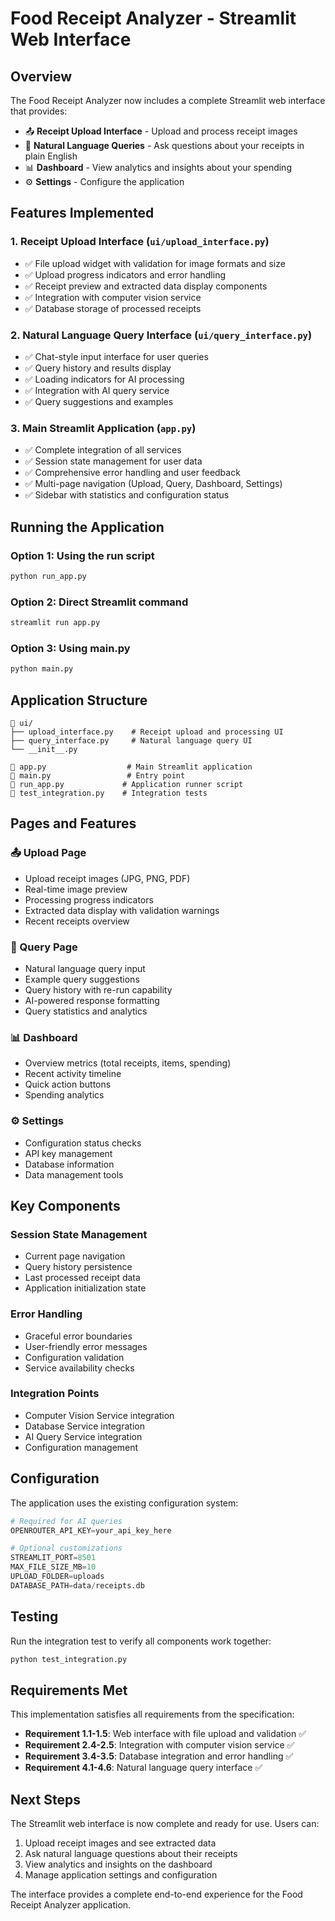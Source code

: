 # Food Receipt Analyzer - Streamlit Web Interface

## Overview

The Food Receipt Analyzer now includes a complete Streamlit web interface that provides:

- 📤 **Receipt Upload Interface** - Upload and process receipt images
- 🤖 **Natural Language Queries** - Ask questions about your receipts in plain English
- 📊 **Dashboard** - View analytics and insights about your spending
- ⚙️ **Settings** - Configure the application

## Features Implemented

### 1. Receipt Upload Interface (`ui/upload_interface.py`)
- ✅ File upload widget with validation for image formats and size
- ✅ Upload progress indicators and error handling
- ✅ Receipt preview and extracted data display components
- ✅ Integration with computer vision service
- ✅ Database storage of processed receipts

### 2. Natural Language Query Interface (`ui/query_interface.py`)
- ✅ Chat-style input interface for user queries
- ✅ Query history and results display
- ✅ Loading indicators for AI processing
- ✅ Integration with AI query service
- ✅ Query suggestions and examples

### 3. Main Streamlit Application (`app.py`)
- ✅ Complete integration of all services
- ✅ Session state management for user data
- ✅ Comprehensive error handling and user feedback
- ✅ Multi-page navigation (Upload, Query, Dashboard, Settings)
- ✅ Sidebar with statistics and configuration status

## Running the Application

### Option 1: Using the run script
```bash
python run_app.py
```

### Option 2: Direct Streamlit command
```bash
streamlit run app.py
```

### Option 3: Using main.py
```bash
python main.py
```

## Application Structure

```
📁 ui/
├── upload_interface.py    # Receipt upload and processing UI
├── query_interface.py     # Natural language query UI
└── __init__.py

📄 app.py                  # Main Streamlit application
📄 main.py                 # Entry point
📄 run_app.py             # Application runner script
📄 test_integration.py    # Integration tests
```

## Pages and Features

### 📤 Upload Page
- Upload receipt images (JPG, PNG, PDF)
- Real-time image preview
- Processing progress indicators
- Extracted data display with validation warnings
- Recent receipts overview

### 🤖 Query Page
- Natural language query input
- Example query suggestions
- Query history with re-run capability
- AI-powered response formatting
- Query statistics and analytics

### 📊 Dashboard
- Overview metrics (total receipts, items, spending)
- Recent activity timeline
- Quick action buttons
- Spending analytics

### ⚙️ Settings
- Configuration status checks
- API key management
- Database information
- Data management tools

## Key Components

### Session State Management
- Current page navigation
- Query history persistence
- Last processed receipt data
- Application initialization state

### Error Handling
- Graceful error boundaries
- User-friendly error messages
- Configuration validation
- Service availability checks

### Integration Points
- Computer Vision Service integration
- Database Service integration
- AI Query Service integration
- Configuration management

## Configuration

The application uses the existing configuration system:

```python
# Required for AI queries
OPENROUTER_API_KEY=your_api_key_here

# Optional customizations
STREAMLIT_PORT=8501
MAX_FILE_SIZE_MB=10
UPLOAD_FOLDER=uploads
DATABASE_PATH=data/receipts.db
```

## Testing

Run the integration test to verify all components work together:

```bash
python test_integration.py
```

## Requirements Met

This implementation satisfies all requirements from the specification:

- **Requirement 1.1-1.5**: Web interface with file upload and validation ✅
- **Requirement 2.4-2.5**: Integration with computer vision service ✅
- **Requirement 3.4-3.5**: Database integration and error handling ✅
- **Requirement 4.1-4.6**: Natural language query interface ✅

## Next Steps

The Streamlit web interface is now complete and ready for use. Users can:

1. Upload receipt images and see extracted data
2. Ask natural language questions about their receipts
3. View analytics and insights on the dashboard
4. Manage application settings and configuration

The interface provides a complete end-to-end experience for the Food Receipt Analyzer application.